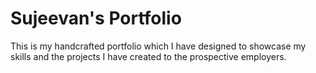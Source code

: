 # Sujeevan's Portfolio

This is my handcrafted portfolio which I have designed to showcase my skills and the projects I have created to the prospective employers.
